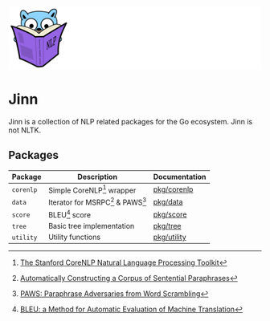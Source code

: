 ![Gopher](gopher.svg)

# Jinn

Jinn is a collection of NLP related packages for the Go ecosystem. Jinn is not NLTK. 

## Packages

| Package      | Description                       | Documentation                                                                     |
|--------------|-----------------------------------|-----------------------------------------------------------------------------------|
| `corenlp`    | Simple CoreNLP[^1] wrapper        | [pkg/corenlp](https://pkg.go.dev/github.com/jonasknobloch/jinn/pkg/corenlp)       |
| `data`       | Iterator for MSRPC[^2] & PAWS[^3] | [pkg/data](https://pkg.go.dev/github.com/jonasknobloch/jinn/pkg/data)             |
| `score`      | BLEU[^4] score                    | [pkg/score](https://pkg.go.dev/github.com/jonasknobloch/jinn/pkg/score)           |
| `tree`       | Basic tree implementation         | [pkg/tree](https://pkg.go.dev/github.com/jonasknobloch/jinn/pkg/tree)             |
| `utility`    | Utility functions                 | [pkg/utility](https://pkg.go.dev/github.com/jonasknobloch/jinn/pkg/utility)       |

[^1]: [The Stanford CoreNLP Natural Language Processing Toolkit](https://nlp.stanford.edu/pubs/StanfordCoreNlp2014.pdf)
[^2]: [Automatically Constructing a Corpus of Sentential Paraphrases](https://www.microsoft.com/en-us/research/wp-content/uploads/2016/02/I05-50025B15D.pdf)
[^3]: [PAWS: Paraphrase Adversaries from Word Scrambling](https://arxiv.org/abs/1904.01130)
[^4]: [BLEU: a Method for Automatic Evaluation of Machine Translation](https://aclanthology.org/P02-1040.pdf)